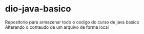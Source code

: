 # dio-java-basico
Repositorio para armazenar todo o codigo do curso de java basico
Alterando o conteudo de um arquivo de forma local
